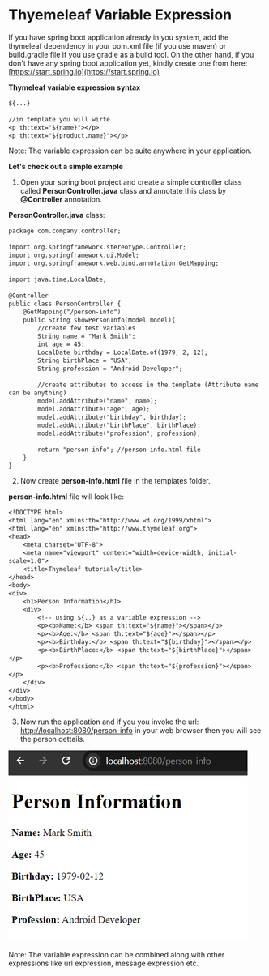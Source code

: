 # Thyemeleaf Variable Expression

If you have spring boot application already in you system, add the thymeleaf dependency in your pom.xml file (if you use maven) or build.gradle file if you use gradle as a build tool. On the other hand, if you don't have any spring boot application yet, kindly create one from here: [https://start.spring.io](https://start.spring.io)


**Thymeleaf variable expression syntax**

```
${...}

//in template you will wirte
<p th:text="${name}"></p>
<p th:text="${product.name}"></p>
```

Note: The variable expression can be suite anywhere in your application. 

**Let's check out a simple example**

1. Open your spring boot project and create a simple controller class called **PersonController.java** class and annotate this class by **@Controller** annotation.

**PersonController.java** class:

```
package com.company.controller;

import org.springframework.stereotype.Controller;
import org.springframework.ui.Model;
import org.springframework.web.bind.annotation.GetMapping;

import java.time.LocalDate;

@Controller
public class PersonController {
    @GetMapping("/person-info")
    public String showPersonInfo(Model model){
        //create few test variables
        String name = "Mark Smith";
        int age = 45;
        LocalDate birthday = LocalDate.of(1979, 2, 12);
        String birthPlace = "USA";
        String profession = "Android Developer";

        //create attributes to access in the template (Attribute name can be anything)
        model.addAttribute("name", name);
        model.addAttribute("age", age);
        model.addAttribute("birthday", birthday);
        model.addAttribute("birthPlace", birthPlace);
        model.addAttribute("profession", profession);

        return "person-info"; //person-info.html file
    }
}

```

2. Now create **person-info.html** file in the templates folder.

**person-info.html** file will look like: 

```
<!DOCTYPE html>
<html lang="en" xmlns:th="http://www.w3.org/1999/xhtml">
<html lang="en" xmlns:th="http://www.thymeleaf.org">
<head>
    <meta charset="UTF-8">
    <meta name="viewport" content="width=device-width, initial-scale=1.0">
    <title>Thymeleaf tutorial</title>
</head>
<body>
<div>
    <h1>Person Information</h1>
    <div>
        <!-- using ${..} as a variable expression -->
        <p><b>Name:</b> <span th:text="${name}"></span></p>
        <p><b>Age:</b> <span th:text="${age}"></span></p>
        <p><b>Birthday:</b> <span th:text="${birthday}"></span></p>
        <p><b>BirthPlace:</b> <span th:text="${birthPlace}"></span></p>
        <p><b>Profession:</b> <span th:text="${profession}"></span></p>
    </div>
</div>
</body>
</html>
```

3. Now run the application and if you you invoke the url: [http://localhost:8080/person-info](http://localhost:8080/person-info) in your web browser then you will see the person dettails.

![Alt text](img-1.png)


Note: The variable expression can be combined along with other expressions like url expression, message expression etc.
